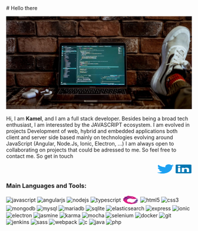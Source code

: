 <link rel="stylesheet" href="https://cdn.jsdelivr.net/gh/devicons/devicon@v2.10.1/devicon.min.css">
# Hello there

<!-- <img src="https://github.com/kbrikh/kbrikh/blob/master/banner-1.jpg"> -->
![myBanner](https://github.com/kbrikh/kbrikh/blob/master/banner-1.jpg)


Hi, I am **Kamel**, and I am a full stack developer. Besides being a broad tech enthusiast, I am interessted by the JAVASCRIPT ecosystem. I am evolved in projects Development of web, hybrid and embedded applications both client and server side based mainly on technologies evolving around JavaScript (Angular, Node.Js, Ionic, Electron, ...)
I am always open to collaborating on projects that could be adressed to me. So feel free to contact me. So get in touch

<p align="right">
<a href="https://twitter.com/kbrikh" target="blank"><img align="center" src="https://github.com/devicons/devicon/blob/master/icons/twitter/twitter-original.svg" alt="kbrikh" height="25" width="45" /></a>
<a href="https://linkedin.com/in/kbrikh" target="blank"><img align="center" src="https://github.com/devicons/devicon/blob/master/icons/linkedin/linkedin-original.svg" alt="kbrikh" height="25" width="45" /></a>
</p>


### Main Languages and Tools:
<p align="left"> 
  <i class="devicon-javascript-plain colored"></i>
<img align="center" src="https://devicons.github.io/devicon/devicon.git/icons/javascript/javascript-original.svg" alt="javascript" width="45" height="25" title="Javascript"/> </a> 
<img align="center" src="https://devicons.github.io/devicon/devicon.git/icons/angularjs/angularjs-original.svg" alt="angularjs" width="45" height="25" title="Angular"/> </a> 
<img align="center" src="https://devicons.github.io/devicon/devicon.git/icons/nodejs/nodejs-original-wordmark.svg" alt="nodejs" width="45" height="25" title="Node.Js"/> </a> 
<img align="center" src="https://devicons.github.io/devicon/devicon.git/icons/typescript/typescript-original.svg" alt="typescript" width="45" height="25" title="Typescript"/> </a>
<img align="center" src="https://github.com/ReactiveX/rxjs/blob/master/resources/CI-CD/logo/svg/RxJs_Logo_Basic.svg" alt="RxJs" width="45" height="25" title="RxJs"/> </a>
<img align="center" src="https://devicons.github.io/devicon/devicon.git/icons/html5/html5-original-wordmark.svg" alt="html5" width="45" height="25" title="Html"/> </a>
<img align="center" src="https://devicons.github.io/devicon/devicon.git/icons/css3/css3-original-wordmark.svg" alt="css3" width="45" height="25" title="CSS"/> </a>
<img align="center" src="https://devicons.github.io/devicon/devicon.git/icons/mongodb/mongodb-original-wordmark.svg" alt="mongodb" width="45" height="25" title="MongoDb"/>
<img align="center" src="https://devicons.github.io/devicon/devicon.git/icons/mysql/mysql-original-wordmark.svg" alt="mysql" width="45" height="25" title="MySql"/>
<img align="center" src="https://www.vectorlogo.zone/logos/mariadb/mariadb-icon.svg" alt="mariadb" width="45" height="25" title="MariaDb"/>
<img align="center" src="https://www.vectorlogo.zone/logos/sqlite/sqlite-icon.svg" alt="sqlite" width="45" height="25" title="SqLite"/>
<img align="center" src="https://www.vectorlogo.zone/logos/elastic/elastic-icon.svg" alt="elasticsearch" width="45" height="25" title="Elasticsearch"/>
<img align="center" src="https://devicons.github.io/devicon/devicon.git/icons/express/express-original-wordmark.svg" alt="express" width="45" height="25" title="ExpressJs"/>
<img align="center" src="https://upload.wikimedia.org/wikipedia/commons/d/d1/Ionic_Logo.svg" alt="ionic" width="45" height="25" title="Ionic"/>
<img align="center" src="https://devicons.github.io/devicon/devicon.git/icons/electron/electron-original.svg" alt="electron" width="45" height="25" title="Electron"/>
<img align="center" src="https://www.vectorlogo.zone/logos/jasmine/jasmine-icon.svg" alt="jasmine" width="45" height="25" title="Jasmine"/>
<img align="center" src="https://raw.githubusercontent.com/detain/svg-logos/780f25886640cef088af994181646db2f6b1a3f8/svg/karma.svg" alt="karma" width="45" height="25" title="Karma"/>
<img align="center" src="https://www.vectorlogo.zone/logos/mochajs/mochajs-icon.svg" alt="mocha" width="45" height="25" title="Mocha.Js"/>
<img align="center" src="https://raw.githubusercontent.com/detain/svg-logos/780f25886640cef088af994181646db2f6b1a3f8/svg/selenium-logo.svg" alt="selenium" width="45" height="25" title="Selenium"/>
<img align="center" src="https://devicons.github.io/devicon/devicon.git/icons/docker/docker-original-wordmark.svg" alt="docker" width="45" height="25" title="Docker"/> 
<img align="center" src="https://www.vectorlogo.zone/logos/git-scm/git-scm-icon.svg" alt="git" width="45" height="25" title="Git"/> 
<img align="center" src="https://www.vectorlogo.zone/logos/jenkins/jenkins-icon.svg" alt="jenkins" width="45" height="25" title="Jenkins"/> 
<img align="center" src="https://devicons.github.io/devicon/devicon.git/icons/sass/sass-original.svg" alt="sass" width="45" height="25" title="Sass"/> 
<img align="center" src="https://devicons.github.io/devicon/devicon.git/icons/webpack/webpack-original.svg" alt="webpack" width="45" height="25" title="Webpack"/> 
<img align="center" src="https://devicons.github.io/devicon/devicon.git/icons/c/c-original.svg" alt="c" width="45" height="25" title="C"/> 
<img align="center" src="https://devicons.github.io/devicon/devicon.git/icons/java/java-original-wordmark.svg" alt="java" width="45" height="25" title="Java"/> 
<img align="center" src="https://devicons.github.io/devicon/devicon.git/icons/php/php-original.svg" alt="php" width="45" height="25" title="PHP"/> 
</p>



